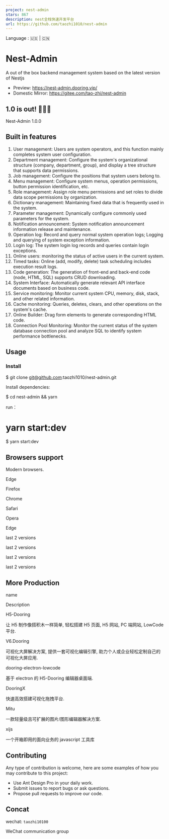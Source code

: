 ```yaml
---
project: nest-admin
stars: 867
description: nest全栈快速开发平台
url: https://github.com/taozhi1010/nest-admin
---
```


Language : 🇺🇸 | 🇨🇳

Nest-Admin
==========

A out of the box backend management system based on the latest version of Nestjs

-   Preview: https://nest-admin.dooring.vip/
-   Domestic Mirror: https://gitee.com/tao-zhi/nest-admin

1.0 is out! 🎉🎉🎉
------------------

Nest-Admin 1.0.0

Built in features
-----------------

1.  User management: Users are system operators, and this function mainly completes system user configuration.
2.  Department management: Configure the system's organizational structure (company, department, group), and display a tree structure that supports data permissions.
3.  Job management: Configure the positions that system users belong to.
4.  Menu management: Configure system menus, operation permissions, button permission identification, etc.
5.  Role management: Assign role menu permissions and set roles to divide data scope permissions by organization.
6.  Dictionary management: Maintaining fixed data that is frequently used in the system.
7.  Parameter management: Dynamically configure commonly used parameters for the system.
8.  Notification announcement: System notification announcement information release and maintenance.
9.  Operation log: Record and query normal system operation logs; Logging and querying of system exception information.
10.  Login log: The system login log records and queries contain login exceptions.
11.  Online users: monitoring the status of active users in the current system.
12.  Timed tasks: Online (add, modify, delete) task scheduling includes execution result logs.
13.  Code generation: The generation of front-end and back-end code (node, HTML, SQL) supports CRUD downloading.
14.  System Interface: Automatically generate relevant API interface documents based on business code.
15.  Service monitoring: Monitor current system CPU, memory, disk, stack, and other related information.
16.  Cache monitoring: Queries, deletes, clears, and other operations on the system's cache.
17.  Online Builder: Drag form elements to generate corresponding HTML code.
18.  Connection Pool Monitoring: Monitor the current status of the system database connection pool and analyze SQL to identify system performance bottlenecks.

Usage
-----

### Install

$ git clone git@github.com:taozhi1010/nest-admin.git

Install dependencies:

$ cd nest-admin && yarn

run：

# yarn start:dev
$ yarn start:dev

Browsers support
----------------

Modern browsers.

  
Edge

  
Firefox

  
Chrome

  
Safari

  
Opera

Edge

last 2 versions

last 2 versions

last 2 versions

last 2 versions

More Production
---------------

name

Description

H5-Dooring

让 H5 制作像搭积木一样简单, 轻松搭建 H5 页面, H5 网站, PC 端网站, LowCode 平台.

V6.Dooring

可视化大屏解决方案, 提供一套可视化编辑引擎, 助力个人或企业轻松定制自己的可视化大屏应用.

dooring-electron-lowcode

基于 electron 的 H5-Dooring 编辑器桌面端.

DooringX

快速高效搭建可视化拖拽平台.

Mitu

一款轻量级且可扩展的图片/图形编辑器解决方案.

xijs

一个开箱即用的面向业务的 javascript 工具库

Contributing
------------

Any type of contribution is welcome, here are some examples of how you may contribute to this project:

-   Use Ant Design Pro in your daily work.
-   Submit issues to report bugs or ask questions.
-   Propose pull requests to improve our code.

Concat
------

wechat: `taozhi10100`

WeChat communication group
